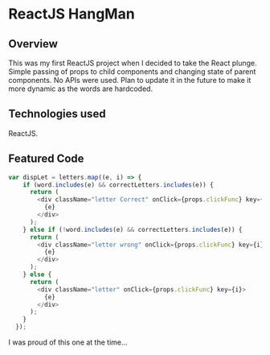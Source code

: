 # ReactJS HangMan

## Overview
This was my first ReactJS project when I decided to take the React plunge. Simple passing of props to child components and changing state of parent components. No APIs were used. Plan to update it in the future to make it more dynamic as the words are hardcoded. 

## Technologies used
ReactJS. 

## Featured Code
```Javascript
var dispLet = letters.map((e, i) => {
    if (word.includes(e) && correctLetters.includes(e)) {
      return (
        <div className="letter Correct" onClick={props.clickFunc} key={i}>
          {e}
        </div>
      );
    } else if (!word.includes(e) && correctLetters.includes(e)) {
      return (
        <div className="letter wrong" onClick={props.clickFunc} key={i}>
          {e}
        </div>
      );
    } else {
      return (
        <div className="letter" onClick={props.clickFunc} key={i}>
          {e}
        </div>
      );
    }
  });
  ```
  I was proud of this one at the time...
  
